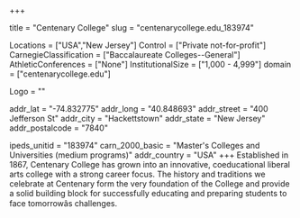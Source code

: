 
+++

title = "Centenary College"
slug = "centenarycollege.edu_183974"

Locations = ["USA","New Jersey"]
Control = ["Private not-for-profit"]
CarnegieClassification = ["Baccalaureate Colleges--General"]
AthleticConferences = ["None"]
InstitutionalSize = ["1,000 - 4,999"]
domain = ["centenarycollege.edu"]

Logo = ""

addr_lat = "-74.832775"
addr_long = "40.848693"
addr_street = "400 Jefferson St"
addr_city = "Hackettstown"
addr_state = "New Jersey"
addr_postalcode = "7840"

ipeds_unitid = "183974"
carn_2000_basic = "Master's Colleges and Universities (medium programs)"
addr_country = "USA"
+++
    Established in 1867, Centenary College has grown into an innovative, coeducational liberal arts college with a strong career focus. The history and traditions we celebrate at Centenary form the very foundation of the College and provide a solid building block for successfully educating and preparing students to face tomorrowâs challenges.
